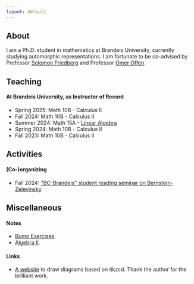 ```yaml
---
layout: default
---
```





## About
I am a Ph.D. student in mathematics at Brandeis University, currently studying automorphic representations. I am fortunate to be co-advised by Professor [Solomon Friedberg](https://sites.google.com/bc.edu/solomon-friedberg/) and Professor [Omer Offen](https://sites.google.com/brandeis.edu/offen/home).

## Teaching

#### At Brandeis University, as Instructor of Record
- Spring 2025: Math 10B - Calculus II
- Fall 2024: Math 10B - Calculus II
- Summer 2024: Math 15A - [Linear Algebra](./s2024la.md)
- Spring 2024: Math 10B - Calculus II
- Fall 2023: Math 10B - Calculus II

## Activities

#### (Co-)organizing
- Fall 2024: ["BC-Brandeis" student reading seminar on Bernstein-Zelevinsky](./bzf2024.html)

## Miscellaneous

#### Notes

- [Bump Exercises](./bumpex.md). 
- [Algebra II](./algebra2.md).

#### Links
- [A website](https://tikzcd.yichuanshen.de/) to draw diagrams based on tikzcd. Thank the author for the brilliant work.
